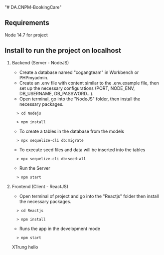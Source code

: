 "# DA.CNPM-BookingCare"

## Requirements

Node 14.7 for project

## Install to run the project on localhost

1. Backend (Server - NodeJS)

   - Create a database named "cogangteam" in Workbench or PHPmyadmin.
   - Create an .env file with content similar to the .env.example file, then set up the necessary configurations (PORT, NODE_ENV, DB_USERNAME, DB_PASSWORD...).
   - Open terminal, go into the "NodeJS" folder, then install the necessary packages.

   ```
     > cd Nodejs
   ```

   ```
     > npm install
   ```

   - To create a tables in the database from the models

   ```
     > npx sequelize-cli db:migrate
   ```

   - To execute seed files and data will be inserted into the tables

   ```
     > npx sequelize-cli db:seed:all
   ```

   - Run the Server

   ```
     > npm start
   ```

2. Frontend (Client - ReactJS)

   - Open terminal of project and go into the "Reactjs" folder then install the necessary packages.

   ```
     > cd Reactjs
   ```

   ```
     > npm install
   ```

   - Runs the app in the development mode

   ```
     > npm start
   ```

   XTrung hello
